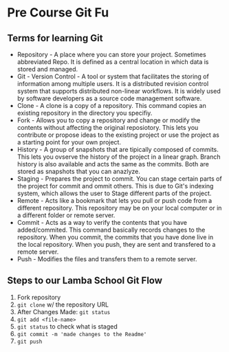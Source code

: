 # Pre Course Git Fu

## Terms for learning Git
 * Repository - A place where you can store your project. Sometimes abbreviated Repo. It is defined as a central location in which data is stored and managed.
 * Git - Version Control - A tool or system that facilitates the storing of information among multiple users. It is a distributed revision control system that supports distributed non-linear workflows. It is widely used by software developers as a source code management software. 
 * Clone - A clone is a copy of a repository. This command copies an existing repository in the directory you specifiy.
 * Fork - Allows you to copy a repository and change or modify the contents without affecting the original reposiotory. This lets you contribute or propose ideas to the existing project or use the project as a starting point for your own project.
 * History - A group of snapshots that are tipically composed of commits. This lets you ovserve the history of the project in a linear graph. Branch history is also available and acts the same as the commits. Both are stored as snapshots that you can anazlyze. 
 * Staging - Prepares the project to commit. You can stage certain parts of the project for commit and ommit others. This is due to Git's indexing system, which allows the user to Stage different parts of the project.
 * Remote - Acts like a bookmark that lets you pull or push code from a different repository. This repository may be on your local computer or in a different folder or remote server.
 * Commit - Acts as a way to verify the contents that you have added/commited. This command basically records changes to the repository. When you commit, the commits that you have done live in the local repository. When you push, they are sent and transfered to a remote server.
 * Push - Modifies the files and transfers them to a remote server.

## Steps to our Lamba School Git Flow
1. Fork repository
2. `git clone` w/ the repository URL 
3. After Changes Made: `git status`
4. `git add <file-name>` 
5. `git status` to check what is staged
6. `git commit -m 'made changes to the Readme'`
7. `git push`